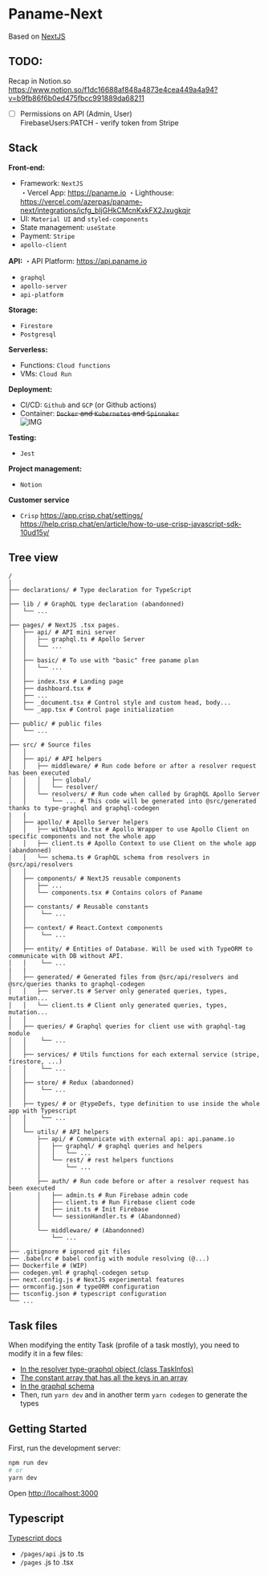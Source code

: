 # Paname-Next

Based on [NextJS](https://nextjs.org/docs/)

## TODO: 
Recap in Notion.so     
https://www.notion.so/f1dc16688af848a4873e4cea449a4a94?v=b9fb86f6b0ed475fbcc991889da68211     
- [ ] Permissions on API (Admin, User)       
FirebaseUsers:PATCH - verify token from Stripe

## Stack

**Front-end:**
- Framework: `NextJS`     
・Vercel App: https://paname.io 
・Lighthouse: https://vercel.com/azerpas/paname-next/integrations/icfg_bljGHkCMcnKxkFX2Jxugkqjr
- UI: `Material UI` and `styled-components`    
- State management: `useState`      
- Payment: `Stripe`     
- `apollo-client`

**API:**
・API Platform: https://api.paname.io
- `graphql`  
- `apollo-server`      
- `api-platform`

**Storage:**      
- `Firestore`   
- `Postgresql`     

**Serverless:** 
- Functions: `Cloud functions`     
- VMs: `Cloud Run`  

**Deployment:**    
- CI/CD: `Github` and `GCP` (or Github actions)   
- Container: ~~`Docker` and `Kubernetes` and `Spinnaker`~~    
![IMG](https://cloud.google.com/solutions/images/spin-flow1.svg?hl=fr)
 
**Testing:**     
- `Jest`    

**Project management:**      
- `Notion`

**Customer service**
- `Crisp`
https://app.crisp.chat/settings/      
https://help.crisp.chat/en/article/how-to-use-crisp-javascript-sdk-10ud15y/

## Tree view

```
/
│
├── declarations/ # Type declaration for TypeScript
│
├── lib / # GraphQL type declaration (abandonned)
│   └── ... 
│
├── pages/ # NextJS .tsx pages. 
│   ├── api/ # API mini server
│   │   ├── graphql.ts # Apollo Server
│   │   └── ... 
│   │
│   ├── basic/ # To use with "basic" free paname plan
│   │   └── ... 
│   │
│   ├── index.tsx # Landing page
│   ├── dashboard.tsx # 
│   ├── ...
│   ├── _document.tsx # Control style and custom head, body...
│   └── _app.tsx # Control page initialization
│
├── public/ # public files
│   └── ...
│
├── src/ # Source files
│   │
│   ├── api/ # API helpers
│   │   ├── middleware/ # Run code before or after a resolver request has been executed
│   │   │   ├── global/ 
│   │   │   └── resolver/
│   │   └── resolvers/ # Run code when called by GraphQL Apollo Server
│   │       └── ... # This code will be generated into @src/generated thanks to type-graghql and graphql-codegen
|   |
│   ├── apollo/ # Apollo Server helpers
│   │   ├── withApollo.tsx # Apollo Wrapper to use Apollo Client on specific components and not the whole app
│   │   ├── client.ts # Apollo Context to use Client on the whole app (abandonned)
│   │   └── schema.ts # GraphQL schema from resolvers in @src/api/resolvers
│   │    
│   ├── components/ # NextJS reusable components 
│   │   ├── ...
│   │   └── components.tsx # Contains colors of Paname
│   │
│   ├── constants/ # Reusable constants
│   │    └── ...
│   │
│   ├── context/ # React.Context components
│   │    └── ...
│   │
│   ├── entity/ # Entities of Database. Will be used with TypeORM to communicate with DB without API.
│   │    └── ...
|   |
│   ├── generated/ # Generated files from @src/api/resolvers and @src/queries thanks to graphql-codegen
│   │   ├── server.ts # Server only generated queries, types, mutation...
│   │   └── client.ts # Client only generated queries, types, mutation...
│   │
│   ├── queries/ # Graphql queries for client use with graphql-tag module
│   │    └── ...
│   │
│   ├── services/ # Utils functions for each external service (stripe, firestore, ...)
│   │    └── ...
│   │
│   ├── store/ # Redux (abandonned)
│   │    └── ...
│   │
│   ├── types/ # or @typeDefs, type definition to use inside the whole app with Typescript
│   │    └── ...
│   │
│   └── utils/ # API helpers
│       ├── api/ # Communicate with external api: api.paname.io
│       │   ├── graphql/ # graphql queries and helpers
│       │   │   └── ...
│       │   └── rest/ # rest helpers functions
│       │       └── ...
│       │
│       ├── auth/ # Run code before or after a resolver request has been executed
│       │   ├── admin.ts # Run Firebase admin code
│       │   ├── client.ts # Run Firebase client code 
│       │   ├── init.ts # Init Firebase
│       │   └── sessionHandler.ts # (Abandonned)
│       │
│       └── middleware/ # (Abandonned)
│           └── ... 
│
├── .gitignore # ignored git files 
├── .babelrc # babel config with module resolving (@...)
├── Dockerfile # (WIP)
├── codegen.yml # graphql-codegen setup
├── next.config.js # NextJS experimental features
├── ormconfig.json # typeORM configuration 
├── tsconfig.json # typescript configuration
└── ...
```

## Task files
When modifying the entity Task (profile of a task mostly), you need to modify it in a few files:
- [In the resolver type-graphql object (class TaskInfos)](src/api/resolvers/dashboard/index.ts)
- [The constant array that has all the keys in an array](src/constants/tasks.ts)
- [In the graphql schema](src/queries/dashboard.ts)
- Then, run `yarn dev` and in another term `yarn codegen` to generate the types


## Getting Started

First, run the development server:

```bash
npm run dev
# or
yarn dev
```

Open [http://localhost:3000](http://localhost:3000) 

## Typescript

[Typescript docs](https://nextjs.org/docs/basic-features/typescript)

- `/pages/api` .js to .ts
- `/pages` .js to .tsx

